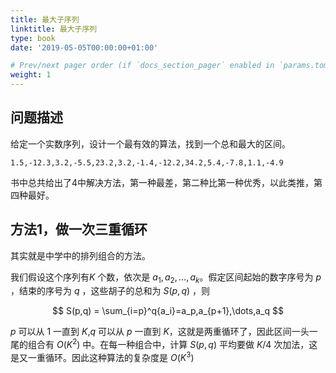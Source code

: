 ```yaml
---
title: 最大子序列
linktitle: 最大子序列
type: book
date: '2019-05-05T00:00:00+01:00'

# Prev/next pager order (if `docs_section_pager` enabled in `params.toml`)
weight: 1
---
```


## 问题描述

给定一个实数序列，设计一个最有效的算法，找到一个总和最大的区间。

```
1.5,-12.3,3.2,-5.5,23.2,3.2,-1.4,-12.2,34.2,5.4,-7.8,1.1,-4.9
```

书中总共给出了4中解决方法，第一种最差，第二种比第一种优秀，以此类推，第四种最好。

## 方法1，做一次三重循环

其实就是中学中的排列组合的方法。

我们假设这个序列有$K$ 个数，依次是 $a_1,a_2,\dots,a_k$。假定区间起始的数字序号为 $p$ ，结束的序号为 $q$ ，这些胡子的总和为 $S(p,q)$ ，则

$$
S(p,q) = \sum_{i=p}^q{a_i}=a_p,a_{p+1},\dots,a_q
$$

$p$ 可以从 $1$ 一直到 $K$,$q$ 可以从 $p$ 一直到 $K$，这就是两重循环了，因此区间一头一尾的组合有 $O(K^2)$ 中。在每一种组合中，计算 $S(p,q)$ 平均要做 $K/4$ 次加法，这是又一重循环。因此这种算法的复杂度是 $O(K^3)$

